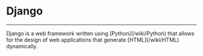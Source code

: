 # Django
<hr/>
Django is a web framework written using [Python](/wiki/Python) that allows for the design of web applications that generate [HTML](/wiki/HTML) dynamically.
